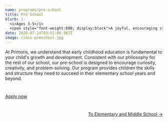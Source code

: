 ```yaml
---
name: programs/pre-school
title: Pre School
blurb: |-
  <i>Ages 3-5</i>
  <span style="font-weight:600; display:block">A joyful, encouraging start to the learning journey</span>
date: 2020-07-24T03:51:00.967Z
image: class-preschool.jpg
---
```

At Primoris, we understand that early childhood education is fundamental to your child's growth and development. Consistent with our philosophy for the rest of our school, our pre-school is designed to encourage curiosity, creativity, and problem-solving. Our program provides children the skills and structure they need to succeed in their elementary school years and beyond.

<p style="margin-top:40px">
  <a class="button primary" href="/admissions/apply">Apply now</a>
</p>

<p class="row" style="margin-top:40px">
<a href="/programs/middle-school" style="float:right">To Elementary and Middle School →</a>
</p>

